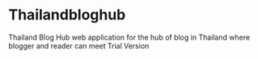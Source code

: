 # Thailandbloghub
Thailand Blog Hub web application for the hub of blog in Thailand where blogger and reader can meet Trial Version
